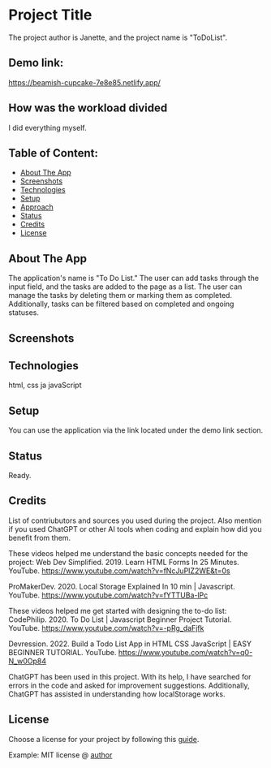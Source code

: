 # Project Title 
The project author is Janette, and the project name is "ToDoList".

## Demo link:
https://beamish-cupcake-7e8e85.netlify.app/

## How was the workload divided
I did everything myself. 



## Table of Content:

- [About The App](#about-the-app)
- [Screenshots](#screenshots)
- [Technologies](#technologies)
- [Setup](#setup)
- [Approach](#approach)
- [Status](#status)
- [Credits](#credits)
- [License](#license)

## About The App
The application's name is "To Do List." The user can add tasks through the input field, and the tasks are added to the page as a list. The user can manage the tasks by deleting them or marking them as completed. Additionally, tasks can be filtered based on completed and ongoing statuses.

## Screenshots


## Technologies
html, css ja javaScript

## Setup
You can use the application via the link located under the demo link section.

## Status
Ready.

## Credits
List of contriubutors and sources you used during the project. Also mention if you used ChatGPT or other AI tools when coding and explain how did you benefit from them.

These videos helped me understand the basic concepts needed for the project: 
Web Dev Simplified. 2019. Learn HTML Forms In 25 Minutes. YouTube. https://www.youtube.com/watch?v=fNcJuPIZ2WE&t=0s 

ProMakerDev. 2020. Local Storage Explained In 10 min | Javascript. YouTube.
https://www.youtube.com/watch?v=fYTTUBa-lPc 

These videos helped me get started with designing the to-do list:
CodePhilip. 2020. To Do List | Javascript Beginner Project Tutorial. YouTube. 
https://www.youtube.com/watch?v=-pRg_daFjfk 

Devression. 2022. Build a Todo List App in HTML CSS JavaScript | EASY BEGINNER TUTORIAL. YouTube. https://www.youtube.com/watch?v=q0-N_w0Op84  

ChatGPT has been used in this project. With its help, I have searched for errors in the code and asked for improvement suggestions. Additionally, ChatGPT has assisted in understanding how localStorage works.

## License
Choose a license for your project by following this [guide](https://docs.github.com/en/communities/setting-up-your-project-for-healthy-contributions/adding-a-license-to-a-repository).

Example: MIT license @ [author](author.com)
